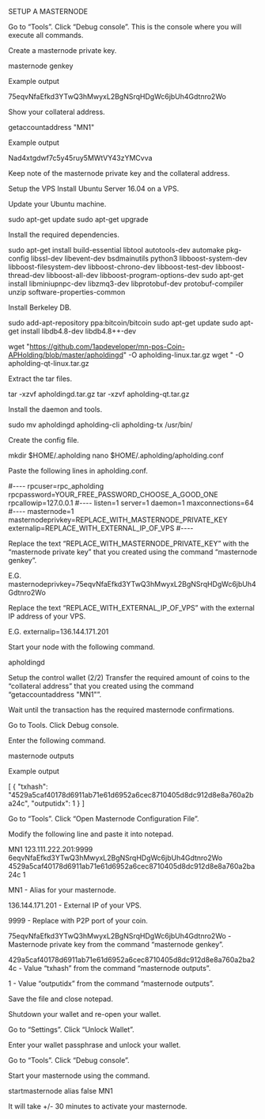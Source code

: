 SETUP A MASTERNODE 

Go to “Tools”. 
Click “Debug console”. 
This is the console where you will execute all commands.

Create a masternode private key.

masternode genkey

Example output

75eqvNfaEfkd3YTwQ3hMwyxL2BgNSrqHDgWc6jbUh4Gdtnro2Wo

Show your collateral address.

getaccountaddress "MN1"

Example output

Nad4xtgdwf7c5y45ruy5MWtVY43zYMCvva

Keep note of the masternode private key and the collateral address.


Setup the VPS
Install Ubuntu Server 16.04 on a VPS.

Update your Ubuntu machine.

sudo apt-get update
sudo apt-get upgrade

Install the required dependencies.

sudo apt-get install build-essential libtool autotools-dev automake pkg-config libssl-dev libevent-dev bsdmainutils python3 libboost-system-dev libboost-filesystem-dev libboost-chrono-dev libboost-test-dev libboost-thread-dev libboost-all-dev libboost-program-options-dev
sudo apt-get install libminiupnpc-dev libzmq3-dev libprotobuf-dev protobuf-compiler unzip software-properties-common

Install Berkeley DB.

sudo add-apt-repository ppa:bitcoin/bitcoin
sudo apt-get update
sudo apt-get install libdb4.8-dev libdb4.8++-dev


wget "https://github.com/1apdeveloper/mn-pos-Coin-APHolding/blob/master/apholdingd" -O apholding-linux.tar.gz
wget " -O apholding-qt-linux.tar.gz

Extract the tar files.

tar -xzvf apholdingd.tar.gz
tar -xzvf apholding-qt.tar.gz

Install the daemon and tools.

sudo mv apholdingd apholding-cli apholding-tx /usr/bin/

Create the config file.

mkdir $HOME/.apholding
nano $HOME/.apholding/apholding.conf

Paste the following lines in apholding.conf.

#----
rpcuser=rpc_apholding
rpcpassword=YOUR_FREE_PASSWORD_CHOOSE_A_GOOD_ONE
rpcallowip=127.0.0.1
#----
listen=1
server=1
daemon=1
maxconnections=64
#----
masternode=1
masternodeprivkey=REPLACE_WITH_MASTERNODE_PRIVATE_KEY
externalip=REPLACE_WITH_EXTERNAL_IP_OF_VPS
#----

Replace the text “REPLACE_WITH_MASTERNODE_PRIVATE_KEY” with the “masternode private key” that you created using the command “masternode genkey”. 

E.G. masternodeprivkey=75eqvNfaEfkd3YTwQ3hMwyxL2BgNSrqHDgWc6jbUh4Gdtnro2Wo

Replace the text “REPLACE_WITH_EXTERNAL_IP_OF_VPS” with the external IP address of your VPS. 

E.G. externalip=136.144.171.201

Start your node with the following command.

apholdingd

Setup the control wallet (2/2)
Transfer the required amount of coins to the “collateral address” that you created using the command “getaccountaddress "MN1"”.

Wait until the transaction has the required masternode confirmations.

Go to Tools. 
Click Debug console.

Enter the following command.

masternode outputs

Example output


[
  {
    "txhash": "4529a5caf40178d6911ab71e61d6952a6cec8710405d8dc912d8e8a760a2ba24c",
    "outputidx": 1
  }
]


Go to “Tools”. 
Click “Open Masternode Configuration File”.

Modify the following line and paste it into notepad.

MN1 123.111.222.201:9999 6eqvNfaEfkd3YTwQ3hMwyxL2BgNSrqHDgWc6jbUh4Gdtnro2Wo 4529a5caf40178d6911ab71e61d6952a6cec8710405d8dc912d8e8a760a2ba24c 1

MN1 - Alias for your masternode.

136.144.171.201 - External IP of your VPS.

9999 - Replace with P2P port of your coin.

75eqvNfaEfkd3YTwQ3hMwyxL2BgNSrqHDgWc6jbUh4Gdtnro2Wo - Masternode private key from the command “masternode genkey”.

429a5caf40178d6911ab71e61d6952a6cec8710405d8dc912d8e8a760a2ba24c - Value “txhash” from the command “masternode outputs”.

1 - Value “outputidx” from the command “masternode outputs”.

Save the file and close notepad.

Shutdown your wallet and re-open your wallet.

Go to “Settings”. 
Click “Unlock Wallet”.

Enter your wallet passphrase and unlock your wallet.

Go to “Tools”. 
Click “Debug console”.

Start your masternode using the command.

startmasternode alias false MN1

It will take +/- 30 minutes to activate your masternode.
